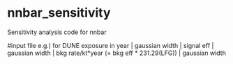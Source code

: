 # nnbar_sensitivity
Sensitivity analysis code for nnbar

#input file
e.g.) for DUNE
exposure in year | gaussian width | signal eff | gaussian width | bkg rate/kt*year (= bkg eff * 231.29(LFG)) | gaussian width
